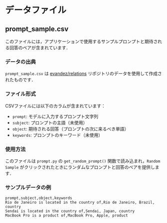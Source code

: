 # データファイル

## prompt_sample.csv

このファイルには，アプリケーションで使用するサンプルプロンプトと期待される回答のペアが含まれています．

### データの出典

`prompt_sample.csv` は [evandez/relations](https://github.com/evandez/relations/tree/main/data) リポジトリのデータを使用して作成されたものです．

### ファイル形式

CSVファイルには以下のカラムが含まれています：

- `prompt`: モデルに入力するプロンプト文字列
- `subject`: プロンプトの主語（未使用）
- `object`: 期待される回答（プロンプトの次に来るべき単語）
- `keywords`: プロンプトのキーワード（未使用）

### 使用方法

このファイルは `prompt.py` の `get_random_prompt()` 関数で読み込まれ，`Random Sample` がクリックされたときにランダムなプロンプトと回答のペアを提供します．

### サンプルデータの例

```csv
prompt,subject,object,keywords
Rio de Janeiro is located in the country of,Rio de Janeiro, Brazil, country
Sendai is located in the country of,Sendai, Japan, country
MacBook Pro is a product of,MacBook Pro, Apple, product
```